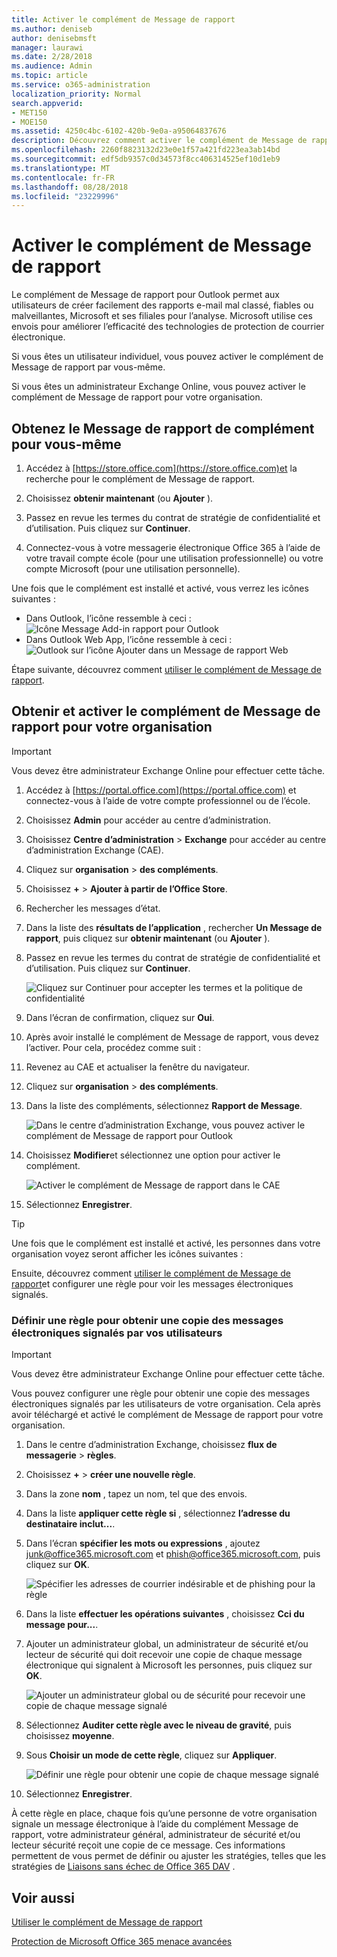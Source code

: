 ```yaml
---
title: Activer le complément de Message de rapport
ms.author: deniseb
author: denisebmsft
manager: laurawi
ms.date: 2/28/2018
ms.audience: Admin
ms.topic: article
ms.service: o365-administration
localization_priority: Normal
search.appverid:
- MET150
- MOE150
ms.assetid: 4250c4bc-6102-420b-9e0a-a95064837676
description: Découvrez comment activer le complément de Message de rapport pour Outlook et Outlook sur le web, pour des utilisateurs individuels ou la totalité de votre organisation.
ms.openlocfilehash: 2260f8823132d23e0e1f57a421fd223ea3ab14bd
ms.sourcegitcommit: edf5db9357c0d34573f8cc406314525ef10d1eb9
ms.translationtype: MT
ms.contentlocale: fr-FR
ms.lasthandoff: 08/28/2018
ms.locfileid: "23229996"
---
```

# <a name="enable-the-report-message-add-in"></a>Activer le complément de Message de rapport

Le complément de Message de rapport pour Outlook permet aux utilisateurs de créer facilement des rapports e-mail mal classé, fiables ou malveillantes, Microsoft et ses filiales pour l’analyse. Microsoft utilise ces envois pour améliorer l’efficacité des technologies de protection de courrier électronique.
  
Si vous êtes un utilisateur individuel, vous pouvez activer le complément de Message de rapport par vous-même. 
  
Si vous êtes un administrateur Exchange Online, vous pouvez activer le complément de Message de rapport pour votre organisation.
    
## <a name="get-the-report-message-add-in-for-yourself"></a>Obtenez le Message de rapport de complément pour vous-même

1. Accédez à [https://store.office.com](https://store.office.com)et la recherche pour le complément de Message de rapport.
    
2. Choisissez **obtenir maintenant** (ou **Ajouter** ). 
    
3. Passez en revue les termes du contrat de stratégie de confidentialité et d’utilisation. Puis cliquez sur **Continuer**. 
    
4. Connectez-vous à votre messagerie électronique Office 365 à l’aide de votre travail compte école (pour une utilisation professionnelle) ou votre compte Microsoft (pour une utilisation personnelle).
    
Une fois que le complément est installé et activé, vous verrez les icônes suivantes : 

- Dans Outlook, l’icône ressemble à ceci : </br> ![Icône Message Add-in rapport pour Outlook](media/OutlookReportMessageIcon.png)</br>
- Dans Outlook Web App, l’icône ressemble à ceci :</br>![Outlook sur l’icône Ajouter dans un Message de rapport Web](media/d9326d0b-1769-4bc2-ae58-51f0ebc69a17.png)</br>

  
Étape suivante, découvrez comment [utiliser le complément de Message de rapport](https://support.office.com/article/b5caa9f1-cdf3-4443-af8c-ff724ea719d2).
  
## <a name="get-and-enable-the-report-message-add-in-for-your-organization"></a>Obtenir et activer le complément de Message de rapport pour votre organisation

> [!IMPORTANT]
> Vous devez être administrateur Exchange Online pour effectuer cette tâche.
  
1. Accédez à [https://portal.office.com](https://portal.office.com) et connectez-vous à l’aide de votre compte professionnel ou de l’école. 
    
2. Choisissez **Admin** pour accéder au centre d’administration. 
    
3. Choisissez **Centre d’administration** \> **Exchange** pour accéder au centre d’administration Exchange (CAE). 
    
4. Cliquez sur **organisation** \> **des compléments**. 
    
5. Choisissez **+** \> **Ajouter à partir de l’Office Store**. 
    
6. Rechercher les messages d’état.
    
7. Dans la liste des **résultats de l’application** , rechercher **Un Message de rapport**, puis cliquez sur **obtenir maintenant** (ou **Ajouter** ). 
    
8. Passez en revue les termes du contrat de stratégie de confidentialité et d’utilisation. Puis cliquez sur **Continuer**. 
    
    ![Cliquez sur Continuer pour accepter les termes et la politique de confidentialité](media/3c813cd6-1601-4791-97dc-f8edbbd3fb6b.png)
  
9. Dans l’écran de confirmation, cliquez sur **Oui**. 
    
10. Après avoir installé le complément de Message de rapport, vous devez l’activer. Pour cela, procédez comme suit :
    
1. Revenez au CAE et actualiser la fenêtre du navigateur.
    
2. Cliquez sur **organisation** \> **des compléments**. 
    
3. Dans la liste des compléments, sélectionnez **Rapport de Message**. 
    
    ![Dans le centre d’administration Exchange, vous pouvez activer le complément de Message de rapport pour Outlook](media/b496743c-55fa-4cdb-aa06-0b2a7aec6dab.png)
  
4. Choisissez **Modifier**et sélectionnez une option pour activer le complément. 
    
    ![Activer le complément de Message de rapport dans le CAE](media/578b1b66-3620-4a8a-9819-1c9cc6836f37.png)
  
5. Sélectionnez **Enregistrer**. 
    
> [!TIP]
> Une fois que le complément est installé et activé, les personnes dans votre organisation voyez seront afficher les icônes suivantes : 
  
Ensuite, découvrez comment [utiliser le complément de Message de rapport](https://support.office.com/article/b5caa9f1-cdf3-4443-af8c-ff724ea719d2)et configurer une règle pour voir les messages électroniques signalés.
  
### <a name="set-up-a-rule-to-get-a-copy-of-email-messages-reported-by-your-users"></a>Définir une règle pour obtenir une copie des messages électroniques signalés par vos utilisateurs

> [!IMPORTANT]
> Vous devez être administrateur Exchange Online pour effectuer cette tâche.
  
Vous pouvez configurer une règle pour obtenir une copie des messages électroniques signalés par les utilisateurs de votre organisation. Cela après avoir téléchargé et activé le complément de Message de rapport pour votre organisation.
  
1. Dans le centre d’administration Exchange, choisissez **flux de messagerie** \> **règles**. 
    
2. Choisissez **+** \> **créer une nouvelle règle**. 
    
3. Dans la zone **nom** , tapez un nom, tel que des envois.
    
4. Dans la liste **appliquer cette règle si** , sélectionnez **l’adresse du destinataire inclut...**. 
    
5. Dans l’écran **spécifier les mots ou expressions** , ajoutez junk@office365.microsoft.com et phish@office365.microsoft.com, puis cliquez sur **OK**. 
    
    ![Spécifier les adresses de courrier indésirable et de phishing pour la règle](media/018c1833-f336-4333-a45c-f2e8b75cd698.png)
  
6. Dans la liste **effectuer les opérations suivantes** , choisissez **Cci du message pour...**. 
    
7. Ajouter un administrateur global, un administrateur de sécurité et/ou lecteur de sécurité qui doit recevoir une copie de chaque message électronique qui signalent à Microsoft les personnes, puis cliquez sur **OK**. 
    
    ![Ajouter un administrateur global ou de sécurité pour recevoir une copie de chaque message signalé](media/a91ab9d1-66f2-4a2e-9dc1-f9f81a2298ad.png)
  
8. Sélectionnez **Auditer cette règle avec le niveau de gravité**, puis choisissez **moyenne**. 
    
9. Sous **Choisir un mode de cette règle**, cliquez sur **Appliquer**. 
    
    ![Définir une règle pour obtenir une copie de chaque message signalé](media/f1cd95ce-e40d-4a8a-8f48-893469eba691.png)
  
10. Sélectionnez **Enregistrer**. 
    
À cette règle en place, chaque fois qu’une personne de votre organisation signale un message électronique à l’aide du complément Message de rapport, votre administrateur général, administrateur de sécurité et/ou lecteur sécurité reçoit une copie de ce message. Ces informations permettent de vous permet de définir ou ajuster les stratégies, telles que les stratégies de [Liaisons sans échec de Office 365 DAV](atp-safe-links.md) . 
  
## <a name="related-topics"></a>Voir aussi

[Utiliser le complément de Message de rapport](https://support.office.com/article/b5caa9f1-cdf3-4443-af8c-ff724ea719d2)
  
[Protection de Microsoft Office 365 menace avancées](office-365-atp.md)
  

